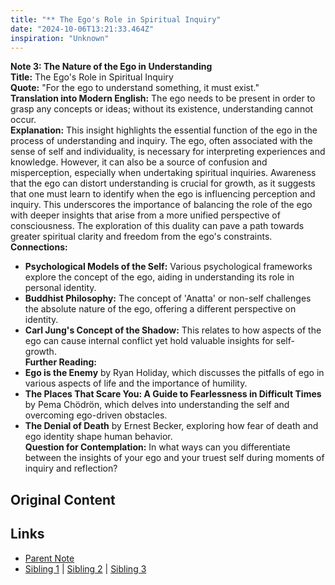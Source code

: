 ```yaml
---
title: "** The Ego's Role in Spiritual Inquiry"
date: "2024-10-06T13:21:33.464Z"
inspiration: "Unknown"
---
```


  
**Note 3: The Nature of the Ego in Understanding**  
**Title:** The Ego's Role in Spiritual Inquiry  
**Quote:** "For the ego to understand something, it must exist."  
**Translation into Modern English:** The ego needs to be present in order to grasp any concepts or ideas; without its existence, understanding cannot occur.  
**Explanation:** This insight highlights the essential function of the ego in the process of understanding and inquiry. The ego, often associated with the sense of self and individuality, is necessary for interpreting experiences and knowledge. However, it can also be a source of confusion and misperception, especially when undertaking spiritual inquiries. Awareness that the ego can distort understanding is crucial for growth, as it suggests that one must learn to identify when the ego is influencing perception and inquiry. This underscores the importance of balancing the role of the ego with deeper insights that arise from a more unified perspective of consciousness. The exploration of this duality can pave a path towards greater spiritual clarity and freedom from the ego's constraints.  
**Connections:**  
- **Psychological Models of the Self:** Various psychological frameworks explore the concept of the ego, aiding in understanding its role in personal identity.  
- **Buddhist Philosophy:** The concept of 'Anatta' or non-self challenges the absolute nature of the ego, offering a different perspective on identity.  
- **Carl Jung's Concept of the Shadow:** This relates to how aspects of the ego can cause internal conflict yet hold valuable insights for self-growth.  
**Further Reading:**  
- **Ego is the Enemy** by Ryan Holiday, which discusses the pitfalls of ego in various aspects of life and the importance of humility.  
- **The Places That Scare You: A Guide to Fearlessness in Difficult Times** by Pema Chödrön, which delves into understanding the self and overcoming ego-driven obstacles.  
- **The Denial of Death** by Ernest Becker, exploring how fear of death and ego identity shape human behavior.  
**Question for Contemplation:** In what ways can you differentiate between the insights of your ego and your truest self during moments of inquiry and reflection?  



## Original Content



## Links

- [Parent Note](/parent-note.md)
- [Sibling 1](/zettel1.md) | [Sibling 2](/zettel2.md) | [Sibling 3](/zettel3.md)
